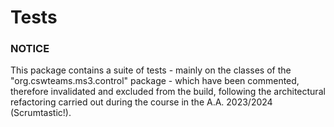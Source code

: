 # Tests
### NOTICE 
This package contains a suite of tests - mainly on the classes of the "org.cswteams.ms3.control" package - which have been commented, therefore invalidated and excluded from the build, following the architectural refactoring carried out during the course in the A.A. 2023/2024 (Scrumtastic!).